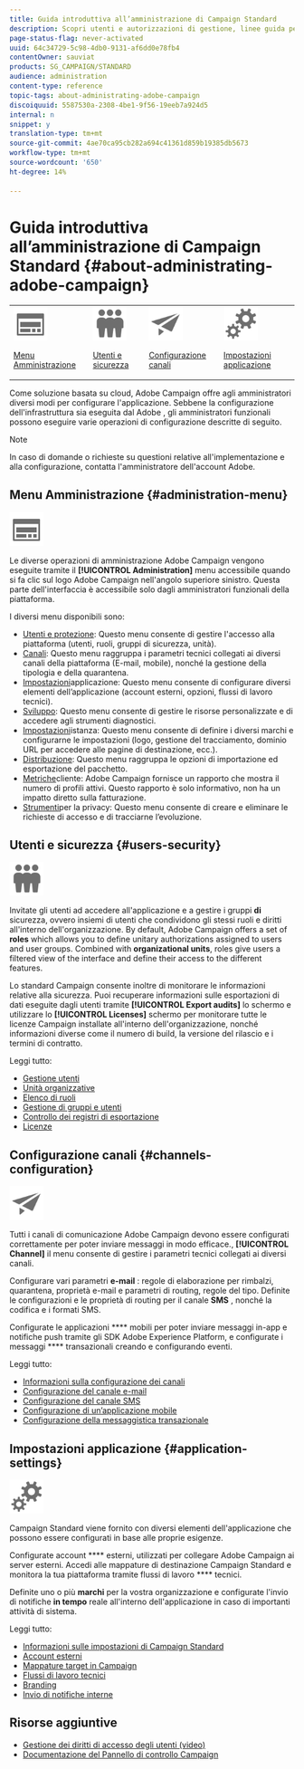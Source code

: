 ```yaml
---
title: Guida introduttiva all’amministrazione di Campaign Standard
description: Scopri utenti e autorizzazioni di gestione, linee guida per il monitoraggio, configurazioni specifiche per il canale e linee guida sulle impostazioni delle applicazioni.
page-status-flag: never-activated
uuid: 64c34729-5c98-4db0-9131-af6dd0e78fb4
contentOwner: sauviat
products: SG_CAMPAIGN/STANDARD
audience: administration
content-type: reference
topic-tags: about-administrating-adobe-campaign
discoiquuid: 5587530a-2308-4be1-9f56-19eeb7a924d5
internal: n
snippet: y
translation-type: tm+mt
source-git-commit: 4ae70ca95cb282a694c41361d859b19385db5673
workflow-type: tm+mt
source-wordcount: '650'
ht-degree: 14%

---
```



# Guida introduttiva all’amministrazione di Campaign Standard {#about-administrating-adobe-campaign}

<table>
<tr><td><img src="assets/do-not-localize/icon_menu.svg" width="60px"><p><a href="#administration-menu">Menu Amministrazione</a></p></td>
<td><img src="assets/do-not-localize/icon_users.svg" width="60px"><p><a href="#users-security">Utenti e sicurezza</a></p></td>
<td><img src="assets/do-not-localize/icon_channels.svg" width="60px"><p><a href="#channels-configuration">Configurazione canali</a></p></td>
<td><img src="assets/do-not-localize/icon_settings.svg" width="60px"><p><a href="#application-settings">Impostazioni applicazione</a></p></td></tr>
</table>

Come soluzione basata su cloud,  Adobe Campaign offre agli amministratori diversi modi per configurare l&#39;applicazione. Sebbene la configurazione dell&#39;infrastruttura sia eseguita dal Adobe , gli amministratori funzionali possono eseguire varie operazioni di configurazione descritte di seguito.

>[!NOTE]
>
>In caso di domande o richieste su questioni relative all&#39;implementazione e alla configurazione, contatta l&#39;amministratore dell&#39;account  Adobe.

## Menu Amministrazione {#administration-menu}

<img src="assets/do-not-localize/icon_menu.svg" width="60px">

Le diverse operazioni di amministrazione  Adobe Campaign vengono eseguite tramite il **[!UICONTROL Administration]** menu accessibile quando si fa clic sul logo Adobe Campaign  nell&#39;angolo superiore sinistro. Questa parte dell&#39;interfaccia è accessibile solo dagli amministratori funzionali della piattaforma.

I diversi menu disponibili sono:

* [Utenti e protezione](../../administration/using/about-access-management.md): Questo menu consente di gestire l&#39;accesso alla piattaforma (utenti, ruoli, gruppi di sicurezza, unità).
* [Canali](../../administration/using/about-channel-configuration.md): Questo menu raggruppa i parametri tecnici collegati ai diversi canali della piattaforma (E-mail, mobile), nonché la gestione della tipologia e della quarantena.
* [Impostazioni](../../administration/using/external-accounts.md)applicazione: Questo menu consente di configurare diversi elementi dell’applicazione (account esterni, opzioni, flussi di lavoro tecnici).
* [Sviluppo](../../developing/using/data-model-concepts.md): Questo menu consente di gestire le risorse personalizzate e di accedere agli strumenti diagnostici.
* [Impostazioni](../../administration/using/branding.md)istanza: Questo menu consente di definire i diversi marchi e configurarne le impostazioni (logo, gestione del tracciamento, dominio URL per accedere alle pagine di destinazione, ecc.).
* [Distribuzione](../../automating/using/managing-packages.md): Questo menu raggruppa le opzioni di importazione ed esportazione del pacchetto.
* [Metriche](../../audiences/using/active-profiles.md)cliente:  Adobe Campaign fornisce un rapporto che mostra il numero di profili attivi. Questo rapporto è solo informativo, non ha un impatto diretto sulla fatturazione.
* [Strumenti](https://helpx.adobe.com/it/campaign/kb/campaign-privacy.html)per la privacy: Questo menu consente di creare e eliminare le richieste di accesso e di tracciarne l’evoluzione.

## Utenti e sicurezza {#users-security}

<img src="assets/do-not-localize/icon_users.svg"  width="60px">

Invitate gli utenti ad accedere all&#39;applicazione e a gestire i gruppi **di** sicurezza, ovvero insiemi di utenti che condividono gli stessi ruoli e diritti all&#39;interno dell&#39;organizzazione. By default, Adobe Campaign offers a set of **roles** which allows you to define unitary authorizations assigned to users and user groups. Combined with **organizational units**, roles give users a filtered view of the interface and define their access to the different features.

Lo standard Campaign consente inoltre di monitorare le informazioni relative alla sicurezza. Puoi recuperare informazioni sulle esportazioni di dati eseguite dagli utenti tramite **[!UICONTROL Export audits]** lo schermo e utilizzare lo **[!UICONTROL Licenses]** schermo per monitorare tutte le licenze Campaign installate all&#39;interno dell&#39;organizzazione, nonché informazioni diverse come il numero di build, la versione del rilascio e i termini di contratto.

Leggi tutto:

* [Gestione utenti](../../administration/using/users-management.md)
* [Unità organizzative](../../administration/using/organizational-units.md)
* [Elenco di ruoli](../../administration/using/list-of-roles.md)
* [Gestione di gruppi e utenti](../../administration/using/managing-groups-and-users.md)
* [Controllo dei registri di esportazione](../../administration/using/auditing-export-logs.md)
* [Licenze](../../administration/using/licenses.md)

## Configurazione canali {#channels-configuration}

<img src="assets/do-not-localize/icon_channels.svg" width="60px">

Tutti i canali di comunicazione  Adobe Campaign devono essere configurati correttamente per poter inviare messaggi in modo efficace., **[!UICONTROL Channel]** il menu consente di gestire i parametri tecnici collegati ai diversi canali.

Configurare vari parametri **e-mail** : regole di elaborazione per rimbalzi, quarantena, proprietà e-mail e parametri di routing, regole del tipo. Definite le configurazioni e le proprietà di routing per il canale **SMS** , nonché la codifica e i formati SMS.

Configurate le applicazioni **** mobili per poter inviare messaggi in-app e notifiche push tramite gli SDK Adobe Experience Platform, e configurate i messaggi **** transazionali creando e configurando eventi.

Leggi tutto:

* [Informazioni sulla configurazione dei canali](../../administration/using/about-channel-configuration.md)
* [Configurazione del canale e-mail](../../administration/using/configuring-email-channel.md)
* [Configurazione del canale SMS](../../administration/using/configuring-sms-channel.md)
* [Configurazione di un’applicazione mobile](../../administration/using/configuring-a-mobile-application.md)
* [Configurazione della messaggistica transazionale](../../administration/using/configuring-transactional-messaging.md)

## Impostazioni applicazione {#application-settings}

<img src="assets/do-not-localize/icon_settings.svg" width="60px">

Campaign Standard viene fornito con diversi elementi dell&#39;applicazione che possono essere configurati in base alle proprie esigenze.

Configurate account **** esterni, utilizzati per collegare  Adobe Campaign ai server esterni. Accedi alle mappature di destinazione Campaign Standard e monitora la tua piattaforma tramite flussi di lavoro **** tecnici.

Definite uno o più **marchi** per la vostra organizzazione e configurate l&#39;invio di notifiche **in tempo** reale all&#39;interno dell&#39;applicazione in caso di importanti attività di sistema.

Leggi tutto:

* [Informazioni sulle impostazioni di Campaign Standard](../../administration/using/about-campaign-standard-settings.md)
* [Account esterni](../../administration/using/external-accounts.md)
* [Mappature target in Campaign](../../administration/using/target-mappings-in-campaign.md)
* [Flussi di lavoro tecnici](../../administration/using/technical-workflows.md)
* [Branding](../../administration/using/branding.md)
* [Invio di notifiche interne](../../administration/using/sending-internal-notifications.md)

## Risorse aggiuntive

* [Gestione dei diritti di accesso degli utenti (video)](https://docs.adobe.com/content/help/en/campaign-standard-learn/tutorials/administrating/managing-user-access-rights.html)
* [Documentazione del Pannello di controllo Campaign](https://docs.adobe.com/content/help/it-IT/control-panel/using/control-panel-home.html)
